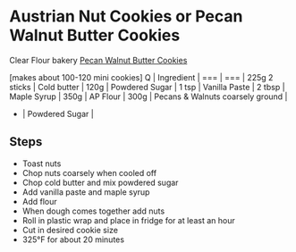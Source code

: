# Austrian Nut Cookies or Pecan Walnut Butter Cookies

Clear Flour bakery
[Pecan Walnut Butter Cookies](https://www.afooda.com/pecan-walnut-butter-cookies/)


[makes about 100-120 mini cookies]
Q | Ingredient |
=== | === |
225g 2 sticks | Cold butter |
120g | Powdered Sugar |
1 tsp | Vanilla Paste |
2 tbsp | Maple Syrup |
350g | AP Flour |
300g | Pecans & Walnuts coarsely ground |
- | Powdered Sugar |

## Steps
- Toast nuts
- Chop nuts coarsely when cooled off
- Chop cold butter and mix powdered sugar
- Add vanilla paste and maple syrup
- Add flour
- When dough comes together add nuts
- Roll in plastic wrap and place in fridge for at least an hour
- Cut in desired cookie size
- 325°F for about 20 minutes